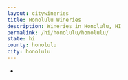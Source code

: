 ```yaml
---
layout: citywineries
title: Honolulu Wineries
description: Wineries in Honolulu, HI
permalink: /hi/honolulu/honolulu/
state: hi
county: honolulu
city: honolulu
---
```

-
